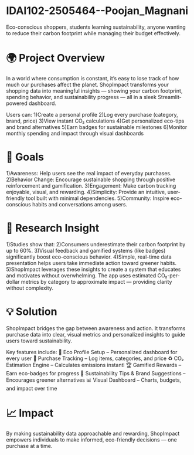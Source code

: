 # IDAI102-2505464--Poojan_Magnani
Eco-conscious shoppers, students learning sustainability, anyone wanting to reduce their carbon footprint while managing their budget effectively.

# 🌍 Project Overview
In a world where consumption is constant, it’s easy to lose track of how much our purchases affect the planet. ShopImpact transforms your shopping data into meaningful insights — showing your carbon footprint, spending behavior, and sustainability progress — all in a sleek Streamlit-powered dashboard.

Users can:
1)Create a personal profile
2)Log every purchase (category, brand, price)
3)View instant CO₂ calculations
4)Get personalized eco-tips and brand alternatives
5)Earn badges for sustainable milestones
6)Monitor monthly spending and impact through visual dashboards

# 🎯 Goals
1)Awareness: Help users see the real impact of everyday purchases.
2)Behavior Change: Encourage sustainable shopping through positive reinforcement and gamification.
3)Engagement: Make carbon tracking enjoyable, visual, and rewarding.
4)Simplicity: Provide an intuitive, user-friendly tool built with minimal dependencies.
5)Community: Inspire eco-conscious habits and conversations among users.

# 🔬 Research Insight
1)Studies show that:
2)Consumers underestimate their carbon footprint by up to 60%.
3)Visual feedback and gamified systems (like badges) significantly boost eco-conscious behavior.
4)Simple, real-time data presentation helps users take immediate action toward greener habits.
5)ShopImpact leverages these insights to create a system that educates and motivates without overwhelming. The app uses estimated CO₂-per-dollar metrics by category to approximate impact — providing clarity without complexity.

# 💡 Solution
ShopImpact bridges the gap between awareness and action.
It transforms purchase data into clear, visual metrics and personalized insights to guide users toward sustainability.

Key features include:
🌱 Eco Profile Setup – Personalized dashboard for every user
🛒 Purchase Tracking – Log items, categories, and price
♻️ CO₂ Estimation Engine – Calculates emissions instantl
🏆 Gamified Rewards – Earn eco-badges for progress
💚 Sustainability Tips & Brand Suggestions – Encourages greener alternatives
📊 Visual Dashboard – Charts, budgets, and impact over time

# 📈 Impact
By making sustainability data approachable and rewarding, ShopImpact empowers individuals to make informed, eco-friendly decisions — one purchase at a time.
